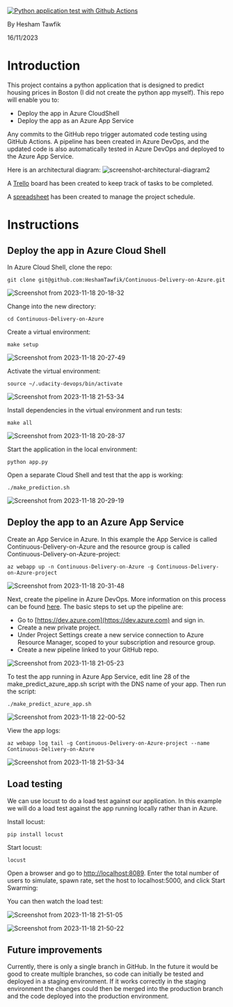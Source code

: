 [![Python application test with Github Actions](https://github.com/HeshamTawfik/Continuous-Delivery-on-Azure/actions/workflows/pythonapp.yml/badge.svg)](https://github.com/HeshamTawfik/Continuous-Delivery-on-Azure/actions/workflows/pythonapp.yml)

By Hesham Tawfik

16/11/2023

# Introduction

This project contains a python application that is designed to predict housing prices in Boston (I did not create the python app myself). This repo will enable you to:
- Deploy the app in Azure CloudShell
- Deploy the app as an Azure App Service

Any commits to the GitHub repo trigger automated code testing using GitHub Actions. A pipeline has been created in Azure DevOps, and the updated code is also automatically tested in Azure DevOps and deployed to the Azure App Service. 

Here is an architectural diagram:
![screenshot-architectural-diagram2](https://github.com/HeshamTawfik/Continuous-Delivery-on-Azure/assets/33587812/eef19f85-a42e-4301-aa22-a99fcdf0ac53)


A [Trello](https://trello.com/invite/b/JB4a3Vp9/ATTI173d4a5d11e32f31144b64ae13b48c54578F3A5B/building-ci-cd-pipeline) board has been created to keep track of tasks to be completed.

A [spreadsheet](project-schedule.xlsx) has been created to manage the project schedule.

# Instructions

## Deploy the app in Azure Cloud Shell
In Azure Cloud Shell, clone the repo:
```
git clone git@github.com:HeshamTawfik/Continuous-Delivery-on-Azure.git
```
![Screenshot from 2023-11-18 20-18-32](https://github.com/HeshamTawfik/Continuous-Delivery-on-Azure/assets/33587812/1f693722-46ef-4771-bc2b-cca53a4ae56e)

Change into the new directory:
```
cd Continuous-Delivery-on-Azure
```
Create a virtual environment:
```
make setup
```
![Screenshot from 2023-11-18 20-27-49](https://github.com/HeshamTawfik/Continuous-Delivery-on-Azure/assets/33587812/bcb8c18e-a33b-45bd-92cd-94538fe2aa45)

Activate the virtual environment:
```
source ~/.udacity-devops/bin/activate
```
![Screenshot from 2023-11-18 21-53-34](https://github.com/HeshamTawfik/Continuous-Delivery-on-Azure/assets/33587812/62dfb2a3-7704-42a5-88e4-b36b18e526a8)

Install dependencies in the virtual environment and run tests:
```
make all
```
![Screenshot from 2023-11-18 20-28-37](https://github.com/HeshamTawfik/Continuous-Delivery-on-Azure/assets/33587812/d2ff3e69-e234-4fbc-9bc7-4dcbf04d664d)

Start the application in the local environment:
```
python app.py
```

Open a separate Cloud Shell and test that the app is working:
```
./make_prediction.sh
```
![Screenshot from 2023-11-18 20-29-19](https://github.com/HeshamTawfik/Continuous-Delivery-on-Azure/assets/33587812/e2b4d13a-7276-4b97-bdcb-1e6a3584ecea)


## Deploy the app to an Azure App Service

Create an App Service in Azure. In this example the App Service is called Continuous-Delivery-on-Azure and the resource group is called Continuous-Delivery-on-Azure-project:
```
az webapp up -n Continuous-Delivery-on-Azure -g Continuous-Delivery-on-Azure-project
```
![Screenshot from 2023-11-18 20-31-48](https://github.com/HeshamTawfik/Continuous-Delivery-on-Azure/assets/33587812/9552b3be-00e7-49da-8072-f9d60a2870b9)

Next, create the pipeline in Azure DevOps. More information on this process can be found [here](https://docs.microsoft.com/en-us/azure/devops/pipelines/ecosystems/python-webapp?view=azure-devops&WT.mc_id=udacity_learn-wwl). The basic steps to set up the pipeline are:

- Go to [https://dev.azure.com](https://dev.azure.com) and sign in.
- Create a new private project.
- Under Project Settings create a new service connection to Azure Resource Manager, scoped to your subscription and resource group.
- Create a new pipeline linked to your GitHub repo.

![Screenshot from 2023-11-18 21-05-23](https://github.com/HeshamTawfik/Continuous-Delivery-on-Azure/assets/33587812/ea160aef-23d2-4981-a76c-97f9386fde97)

To test the app running in Azure App Service, edit line 28 of the make_predict_azure_app.sh script with the DNS name of your app. Then run the script:
```
./make_predict_azure_app.sh 
```
![Screenshot from 2023-11-18 22-00-52](https://github.com/HeshamTawfik/Continuous-Delivery-on-Azure/assets/33587812/8e0285fc-a441-4158-bf84-f4d04108ede2)

View the app logs:
```
az webapp log tail -g Continuous-Delivery-on-Azure-project --name Continuous-Delivery-on-Azure
```
![Screenshot from 2023-11-18 21-53-34](https://github.com/HeshamTawfik/Continuous-Delivery-on-Azure/assets/33587812/1999693b-fb1d-4800-a0aa-b6e1740e475d)

## Load testing

We can use locust to do a load test against our application. In this example we will do a load test against the app running locally rather than in Azure. 

Install locust:
```
pip install locust
```
Start locust:
```
locust
```
Open a browser and go to [http://localhost:8089](http://localhost:8089). Enter the total number of users to simulate, spawn rate, set the host to localhost:5000, and click Start Swarming:

You can then watch the load test:

![Screenshot from 2023-11-18 21-51-05](https://github.com/HeshamTawfik/Continuous-Delivery-on-Azure/assets/33587812/6efe12d1-6f94-4888-a54d-598f90bf8c38)


![Screenshot from 2023-11-18 21-50-22](https://github.com/HeshamTawfik/Continuous-Delivery-on-Azure/assets/33587812/a4710924-5bd8-4642-81ca-271b54e785e5)



## Future improvements

Currently, there is only a single branch in GitHub. In the future it would be good to create multiple branches, so code can initially be tested and deployed in a staging environment. If it works correctly in the staging environment the changes could then be merged into the production branch and the code deployed into the production environment.
